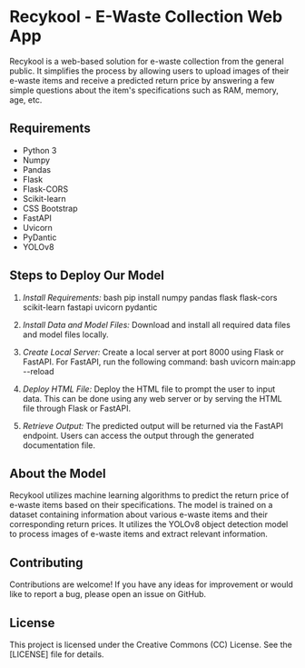 # Recykool - E-Waste Collection Web App

Recykool is a web-based solution for e-waste collection from the general public. It simplifies the process by allowing users to upload images of their e-waste items and receive a predicted return price by answering a few simple questions about the item's specifications such as RAM, memory, age, etc.

## Requirements
- Python 3
- Numpy
- Pandas
- Flask
- Flask-CORS
- Scikit-learn
- CSS Bootstrap
- FastAPI
- Uvicorn
- PyDantic
- YOLOv8

## Steps to Deploy Our Model

1. *Install Requirements:*
    bash
    pip install numpy pandas flask flask-cors scikit-learn fastapi uvicorn pydantic
    

2. *Install Data and Model Files:*
    Download and install all required data files and model files locally.

3. *Create Local Server:*
    Create a local server at port 8000 using Flask or FastAPI. For FastAPI, run the following command:
    bash
    uvicorn main:app --reload
    

4. *Deploy HTML File:*
    Deploy the HTML file to prompt the user to input data. This can be done using any web server or by serving the HTML file through Flask or FastAPI.

5. *Retrieve Output:*
    The predicted output will be returned via the FastAPI endpoint. Users can access the output through the generated documentation file.

## About the Model
Recykool utilizes machine learning algorithms to predict the return price of e-waste items based on their specifications. The model is trained on a dataset containing information about various e-waste items and their corresponding return prices. It utilizes the YOLOv8 object detection model to process images of e-waste items and extract relevant information.

## Contributing
Contributions are welcome! If you have any ideas for improvement or would like to report a bug, please open an issue on GitHub.

## License
This project is licensed under the Creative Commons (CC) License. See the [LICENSE] file for details.
